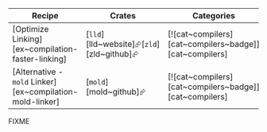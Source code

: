 | Recipe | Crates | Categories |
|---|---|---|
| [Optimize Linking][ex~compilation-faster-linking] | [`lld`][lld~website]⮳[`zld`][zld~github]⮳ | [![cat~compilers][cat~compilers~badge]][cat~compilers] |
| [Alternative - `mold` Linker][ex~compilation-mold-linker] | [`mold`][mold~github]⮳ | [![cat~compilers][cat~compilers~badge]][cat~compilers] |

<div class="hidden">
FIXME
</div>
